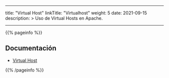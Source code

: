 
---
title: "Virtual Host"
linkTitle: "Virtualhost"
weight: 5
date: 2021-09-15
description: >
    Uso de Virtual Hosts en Apache.
    
  
---

{{% pageinfo %}}
## Documentación
* [Virtual Host](https://httpd.apache.org/docs/2.4/vhosts/)

{{% /pageinfo %}}

